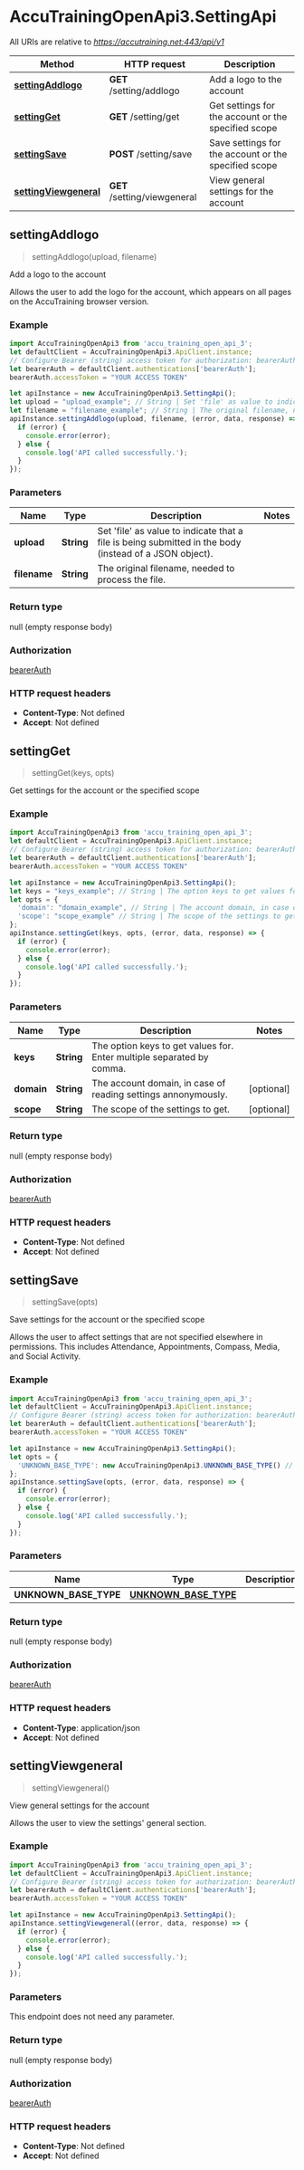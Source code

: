 # AccuTrainingOpenApi3.SettingApi

All URIs are relative to *https://accutraining.net:443/api/v1*

Method | HTTP request | Description
------------- | ------------- | -------------
[**settingAddlogo**](SettingApi.md#settingAddlogo) | **GET** /setting/addlogo | Add a logo to the account
[**settingGet**](SettingApi.md#settingGet) | **GET** /setting/get | Get settings for the account or the specified scope
[**settingSave**](SettingApi.md#settingSave) | **POST** /setting/save | Save settings for the account or the specified scope
[**settingViewgeneral**](SettingApi.md#settingViewgeneral) | **GET** /setting/viewgeneral | View general settings for the account



## settingAddlogo

> settingAddlogo(upload, filename)

Add a logo to the account

Allows the user to add the logo for the account, which appears on all pages on the AccuTraining browser version.

### Example

```javascript
import AccuTrainingOpenApi3 from 'accu_training_open_api_3';
let defaultClient = AccuTrainingOpenApi3.ApiClient.instance;
// Configure Bearer (string) access token for authorization: bearerAuth
let bearerAuth = defaultClient.authentications['bearerAuth'];
bearerAuth.accessToken = "YOUR ACCESS TOKEN"

let apiInstance = new AccuTrainingOpenApi3.SettingApi();
let upload = "upload_example"; // String | Set 'file' as value to indicate that a file is being submitted in the body (instead of a JSON object).
let filename = "filename_example"; // String | The original filename, needed to process the file.
apiInstance.settingAddlogo(upload, filename, (error, data, response) => {
  if (error) {
    console.error(error);
  } else {
    console.log('API called successfully.');
  }
});
```

### Parameters


Name | Type | Description  | Notes
------------- | ------------- | ------------- | -------------
 **upload** | **String**| Set &#39;file&#39; as value to indicate that a file is being submitted in the body (instead of a JSON object). | 
 **filename** | **String**| The original filename, needed to process the file. | 

### Return type

null (empty response body)

### Authorization

[bearerAuth](../README.md#bearerAuth)

### HTTP request headers

- **Content-Type**: Not defined
- **Accept**: Not defined


## settingGet

> settingGet(keys, opts)

Get settings for the account or the specified scope

### Example

```javascript
import AccuTrainingOpenApi3 from 'accu_training_open_api_3';
let defaultClient = AccuTrainingOpenApi3.ApiClient.instance;
// Configure Bearer (string) access token for authorization: bearerAuth
let bearerAuth = defaultClient.authentications['bearerAuth'];
bearerAuth.accessToken = "YOUR ACCESS TOKEN"

let apiInstance = new AccuTrainingOpenApi3.SettingApi();
let keys = "keys_example"; // String | The option keys to get values for. Enter multiple separated by comma.
let opts = {
  'domain': "domain_example", // String | The account domain, in case of reading settings annonymously.
  'scope': "scope_example" // String | The scope of the settings to get.
};
apiInstance.settingGet(keys, opts, (error, data, response) => {
  if (error) {
    console.error(error);
  } else {
    console.log('API called successfully.');
  }
});
```

### Parameters


Name | Type | Description  | Notes
------------- | ------------- | ------------- | -------------
 **keys** | **String**| The option keys to get values for. Enter multiple separated by comma. | 
 **domain** | **String**| The account domain, in case of reading settings annonymously. | [optional] 
 **scope** | **String**| The scope of the settings to get. | [optional] 

### Return type

null (empty response body)

### Authorization

[bearerAuth](../README.md#bearerAuth)

### HTTP request headers

- **Content-Type**: Not defined
- **Accept**: Not defined


## settingSave

> settingSave(opts)

Save settings for the account or the specified scope

Allows the user to affect settings that are not specified elsewhere in permissions. This includes Attendance, Appointments, Compass, Media, and Social Activity.

### Example

```javascript
import AccuTrainingOpenApi3 from 'accu_training_open_api_3';
let defaultClient = AccuTrainingOpenApi3.ApiClient.instance;
// Configure Bearer (string) access token for authorization: bearerAuth
let bearerAuth = defaultClient.authentications['bearerAuth'];
bearerAuth.accessToken = "YOUR ACCESS TOKEN"

let apiInstance = new AccuTrainingOpenApi3.SettingApi();
let opts = {
  'UNKNOWN_BASE_TYPE': new AccuTrainingOpenApi3.UNKNOWN_BASE_TYPE() // UNKNOWN_BASE_TYPE | 
};
apiInstance.settingSave(opts, (error, data, response) => {
  if (error) {
    console.error(error);
  } else {
    console.log('API called successfully.');
  }
});
```

### Parameters


Name | Type | Description  | Notes
------------- | ------------- | ------------- | -------------
 **UNKNOWN_BASE_TYPE** | [**UNKNOWN_BASE_TYPE**](UNKNOWN_BASE_TYPE.md)|  | [optional] 

### Return type

null (empty response body)

### Authorization

[bearerAuth](../README.md#bearerAuth)

### HTTP request headers

- **Content-Type**: application/json
- **Accept**: Not defined


## settingViewgeneral

> settingViewgeneral()

View general settings for the account

Allows the user to view the settings&#39; general section.

### Example

```javascript
import AccuTrainingOpenApi3 from 'accu_training_open_api_3';
let defaultClient = AccuTrainingOpenApi3.ApiClient.instance;
// Configure Bearer (string) access token for authorization: bearerAuth
let bearerAuth = defaultClient.authentications['bearerAuth'];
bearerAuth.accessToken = "YOUR ACCESS TOKEN"

let apiInstance = new AccuTrainingOpenApi3.SettingApi();
apiInstance.settingViewgeneral((error, data, response) => {
  if (error) {
    console.error(error);
  } else {
    console.log('API called successfully.');
  }
});
```

### Parameters

This endpoint does not need any parameter.

### Return type

null (empty response body)

### Authorization

[bearerAuth](../README.md#bearerAuth)

### HTTP request headers

- **Content-Type**: Not defined
- **Accept**: Not defined

